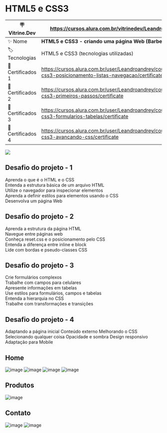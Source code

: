 # HTML5 e CSS3
| :placard: Vitrine.Dev| https://cursos.alura.com.br/vitrinedev/Leandroandrey
| -------------  | --- |
| :sparkles: Nome        | **HTML5 e CSS3 - criando uma página Web (Barbearia Alura)**
| :label: Tecnologias |  HTML5 e CSS3 (tecnologias utilizadas)
| :rocket: Certificados 1       | https://cursos.alura.com.br/user/Leandroandrey/course/html5-css3-posicionamento-listas-navegacao/certificate
| :rocket: Certificados 2       | https://cursos.alura.com.br/user/Leandroandrey/course/html5-css3-primeiros-passos/certificate
| :rocket: Certificados 3       | https://cursos.alura.com.br/user/Leandroandrey/course/html5-css3-formularios-tabelas/certificate
| :rocket: Certificados 4       | https://cursos.alura.com.br/user/Leandroandrey/course/html5-css3-avancando-css/certificate

<!-- Inserir imagem com a #vitrinedev ao final do link -->
![](![Screenshot_4](https://user-images.githubusercontent.com/65931981/206862070-868e44b1-311a-45b4-8746-f853dd3b64b0.png)#vitrinedev)

## Desafio do projeto - 1

Aprenda o que é o HTML e o CSS<br />
Entenda a estrutura básica de um arquivo HTML<br />
Utilize o navegador para inspecionar elementos<br />
Aprenda a definir estilos para elementos usando o CSS<br />
Desenvolva um página Web<br />

## Desafio do projeto - 2

Aprenda a estrutura da página HTML<br />
Navegue entre páginas web<br />
Conheça reset.css e o posicionamento pelo CSS<br />
Entenda a diferença entre inline e block<br />
Lide com bordas e pseudo-classes CSS<br />

## Desafio do projeto - 3

Crie formulários complexos<br />
Trabalhe com campos para celulares<br />
Apresente informações em tabelas<br />
Use estilos para formulários, campos e tabelas<br />
Entenda a hierarquia no CSS<br />
Trabalhe com transformações e transições

## Desafio do projeto - 4

Adaptando a página inicial
Conteúdo externo
Melhorando o CSS
Selecionando qualquer coisa
Opacidade e sombra
Design responsivo
Adaptação para Mobile

## Home

![image](https://user-images.githubusercontent.com/65931981/209584300-4196a9bb-8fc3-4a1c-8738-d4c4bc4186e6.png)
![image](https://user-images.githubusercontent.com/65931981/209584319-7189f1a5-d04a-4eb0-803a-5b750004adbd.png)
![image](https://user-images.githubusercontent.com/65931981/209584339-f18e7c0e-9108-4f66-92b3-8872e6ae3b3d.png)
![image](https://user-images.githubusercontent.com/65931981/209584381-97d36a1a-89a8-4622-9b98-abe35c8b302d.png)

## Produtos

![image](https://user-images.githubusercontent.com/65931981/208199477-3a3d093f-d41f-422d-ba9d-d13932b73f39.png)

## Contato

![image](https://user-images.githubusercontent.com/65931981/209584457-be354442-dc3f-409b-8b5b-8cba1dc8d065.png)
![image](https://user-images.githubusercontent.com/65931981/209584472-43113a9a-3dcb-450d-965b-b4955930cc89.png)


